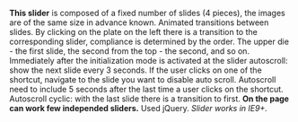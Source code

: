 **This slider** is composed of a fixed number of slides (4 pieces), the images are of the same size in advance known.
Animated transitions between slides. By clicking on the plate on the left there is a transition to the corresponding slider, compliance is determined by the order.
The upper die - the first slide, the second from the top - the second, and so on.
Immediately after the initialization mode is activated at the slider autoscroll: show the next slide every 3 seconds.
If the user clicks on one of the shortcut, navigate to the slide you want to disable auto scroll. Autoscroll need to include 5 seconds after the last time a user clicks on the shortcut.
Autoscroll cyclic: with the last slide there is a transition to first.
**On the page can work few independed sliders.**
Used jQuery.
*Slider works in IE9+.*